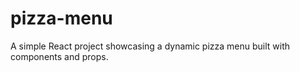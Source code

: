 # pizza-menu
A simple React project showcasing a dynamic pizza menu built with components and props.
